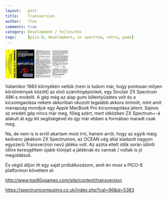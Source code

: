 ```yaml
---
layout:   post
title:    Transversion
author:   flex
comments: true
category: Development / fejlesztés
tags:     [pico-8, development, zx spectrum, retro, game]
---
```


<div class="rightbox" style="width: 40%;"><img class="shadow" src="images/transversion/transversion_tape_cover.jpg" alt="Original Transversion tape cover"></div>

Valamikor 1983 környékén vettük (nem is tudom már, hogy pontosan milyen körülmémyek között) az első számítógépünket, egy Sinclair ZX Spectrum 48K-s modellt. A gép még az alap gumi billentyűzetes volt és a kicsomgaolása nekem akkoriban okozott legalább akkora örömöt, mint amit manapság mondjuk egy Apple MacBook Pro kicsomagolása jelent. Sajnos az eredeti gép nincs már meg, főleg azért, mert útközben ZX Spectrum+-á alakult át egy kit segítségével és így már ebben a formában maradt csak meg. 

Na, de nem is is erről akartam most írni, hanem arról, hogy az egyik máig kedvenc jákékom ZX Spectrumon, az OCEAN cég által kiadaott nagyon egyszerű Transverzion nevű játéka volt. Az azóta eltelt idők során időről időre keresgéltem újabb klónjait a játéknak és vannak / voltak is jó megoldások.

És végül álljon itt egy saját próbálkozásom, amit én most a PICO-8 platformon követtem el: 

http://www.top80sgames.com/site/content/transversion

https://spectrumcomputing.co.uk/index.php?cat=96&id=5383
